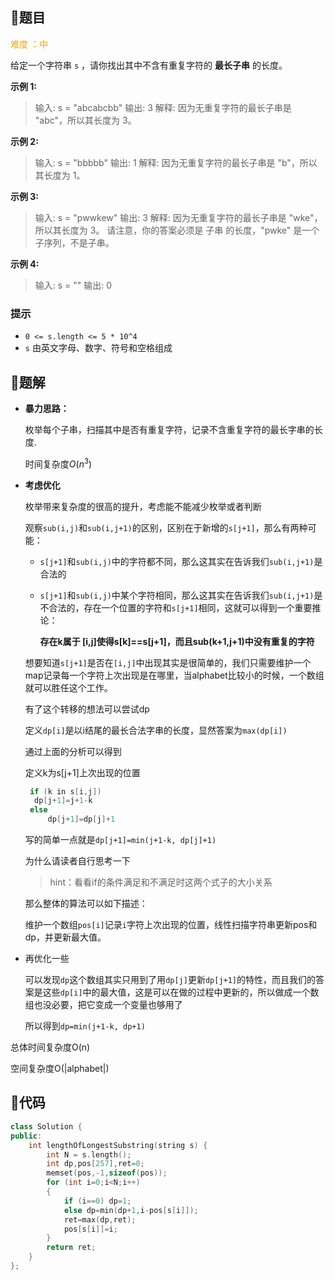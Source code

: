 ## 🥓题目

<font color=orange>难度 ：中</font>

给定一个字符串 `s` ，请你找出其中不含有重复字符的 **最长子串** 的长度。

**示例 1:**

> 输入: s = "abcabcbb"
> 输出: 3 
> 解释: 因为无重复字符的最长子串是 "abc"，所以其长度为 3。

**示例 2:**

> 输入: s = "bbbbb"
> 输出: 1
> 解释: 因为无重复字符的最长子串是 "b"，所以其长度为 1。

**示例 3:**

> 输入: s = "pwwkew"
> 输出: 3
> 解释: 因为无重复字符的最长子串是 "wke"，所以其长度为 3。
> 请注意，你的答案必须是 子串 的长度，"pwke" 是一个子序列，不是子串。

**示例 4:**

> 输入: s = ""
> 输出: 0

### 提示

- `0 <= s.length <= 5 * 10^4`
- `s` 由英文字母、数字、符号和空格组成



## 🥩题解

- **暴力思路：**

  枚举每个子串，扫描其中是否有重复字符，记录不含重复字符的最长字串的长度.

  时间复杂度$O(n^3)$

- **考虑优化**

  枚举带来复杂度的很高的提升，考虑能不能减少枚举或者判断

  观察`sub(i,j)`和`sub(i,j+1)`的区别，区别在于新增的`s[j+1]`，那么有两种可能：

  - `s[j+1]`和`sub(i,j)`中的字符都不同，那么这其实在告诉我们`sub(i,j+1)`是合法的

  - `s[j+1]`和`sub(i,j)`中某个字符相同，那么这其实在告诉我们`sub(i,j+1)`是不合法的，存在一个位置的字符和`s[j+1]`相同，这就可以得到一个重要推论：

    **存在k属于 [i,j]​使得s[k]==s[j+1]，而且sub(k+1,j+1)中没有重复的字符**

  想要知道`s[j+1]`是否在`[i,j]`中出现其实是很简单的，我们只需要维护一个map记录每一个字符上次出现是在哪里，当alphabet比较小的时候，一个数组就可以胜任这个工作。

  有了这个转移的想法可以尝试dp

  定义`dp[i]`是以i结尾的最长合法字串的长度，显然答案为`max(dp[i])`

  通过上面的分析可以得到

  定义k为s[j+1]上次出现的位置

  ````cpp
   if (k in s[i,j]) 
   	dp[j+1]=j+1-k 
   else 
       dp[j+1]=dp[j]+1 
  ````

  写的简单一点就是`dp[j+1]=min(j+1-k, dp[j]+1)` 

  为什么请读者自行思考一下

  > hint：看看if的条件满足和不满足时这两个式子的大小关系
  
  那么整体的算法可以如下描述：
  
  维护一个数组`pos[i]`记录`i`字符上次出现的位置，线性扫描字符串更新pos和dp，并更新最大值。
  
  

- 再优化一些

  可以发现`dp`这个数组其实只用到了用`dp[j]`更新`dp[j+1]`的特性，而且我们的答案是这些`dp[i]`中的最大值，这是可以在做的过程中更新的，所以做成一个数组也没必要，把它变成一个变量也够用了

  所以得到`dp=min(j+1-k, dp+1)`



总体时间复杂度O(n)​

空间复杂度O(|alphabet|)​



## 🍗代码



```cpp
class Solution {
public:
    int lengthOfLongestSubstring(string s) {
        int N = s.length();
        int dp,pos[257],ret=0;
        memset(pos,-1,sizeof(pos));
        for (int i=0;i<N;i++)
        {
            if (i==0) dp=1;
            else dp=min(dp+1,i-pos[s[i]]);
            ret=max(dp,ret);
            pos[s[i]]=i;
        }
        return ret;
    }
};
```

